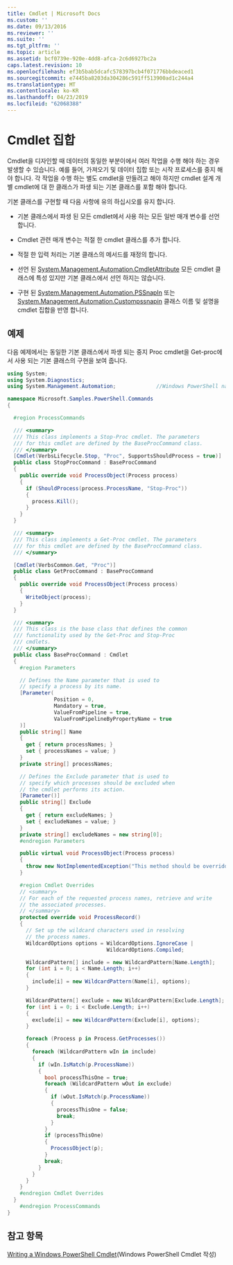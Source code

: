 ```yaml
---
title: Cmdlet | Microsoft Docs
ms.custom: ''
ms.date: 09/13/2016
ms.reviewer: ''
ms.suite: ''
ms.tgt_pltfrm: ''
ms.topic: article
ms.assetid: bcf0739e-920e-4dd8-afca-2c6d6927bc2a
caps.latest.revision: 10
ms.openlocfilehash: ef3b5bab5dcafc578397bcb4f071776bbdeaced1
ms.sourcegitcommit: e7445ba8203da304286c591ff513900ad1c244a4
ms.translationtype: MT
ms.contentlocale: ko-KR
ms.lasthandoff: 04/23/2019
ms.locfileid: "62068388"
---
```

# <a name="cmdlet-sets"></a>Cmdlet 집합

Cmdlet을 디자인할 때 데이터의 동일한 부분이에서 여러 작업을 수행 해야 하는 경우 발생할 수 있습니다. 예를 들어, 가져오기 및 데이터 집합 또는 시작 프로세스를 중지 해야 합니다. 각 작업을 수행 하는 별도 cmdlet을 만들려고 해야 하지만 cmdlet 설계 개별 cmdlet에 대 한 클래스가 파생 되는 기본 클래스를 포함 해야 합니다.

기본 클래스를 구현할 때 다음 사항에 유의 하십시오를 유지 합니다.

- 기본 클래스에서 파생 된 모든 cmdlet에서 사용 하는 모든 일반 매개 변수를 선언 합니다.

- Cmdlet 관련 매개 변수는 적절 한 cmdlet 클래스를 추가 합니다.

- 적절 한 입력 처리는 기본 클래스의 메서드를 재정의 합니다.

- 선언 된 [System.Management.Automation.CmdletAttribute](/dotnet/api/System.Management.Automation.CmdletAttribute) 모든 cmdlet 클래스에 특성 있지만 기본 클래스에서 선언 하지는 않습니다.

- 구현 된 [System.Management.Automation.PSSnapIn](/dotnet/api/System.Management.Automation.PSSnapIn) 또는 [System.Management.Automation.Custompssnapin](/dotnet/api/System.Management.Automation.CustomPSSnapIn) 클래스 이름 및 설명을 cmdlet 집합을 반영 합니다.

## <a name="example"></a>예제

다음 예제에서는 동일한 기본 클래스에서 파생 되는 중지 Proc cmdlet을 Get-proc에서 사용 되는 기본 클래스의 구현을 보여 줍니다.

```csharp
using System;
using System.Diagnostics;
using System.Management.Automation;             //Windows PowerShell namespace.

namespace Microsoft.Samples.PowerShell.Commands
{

  #region ProcessCommands

  /// <summary>
  /// This class implements a Stop-Proc cmdlet. The parameters
  /// for this cmdlet are defined by the BaseProcCommand class.
  /// </summary>
  [Cmdlet(VerbsLifecycle.Stop, "Proc", SupportsShouldProcess = true)]
  public class StopProcCommand : BaseProcCommand
  {
    public override void ProcessObject(Process process)
    {
      if (ShouldProcess(process.ProcessName, "Stop-Proc"))
      {
        process.Kill();
      }
    }
  }

  /// <summary>
  /// This class implements a Get-Proc cmdlet. The parameters
  /// for this cmdlet are defined by the BaseProcCommand class.
  /// </summary>

  [Cmdlet(VerbsCommon.Get, "Proc")]
  public class GetProcCommand : BaseProcCommand
  {
    public override void ProcessObject(Process process)
    {
      WriteObject(process);
    }
  }

  /// <summary>
  /// This class is the base class that defines the common
  /// functionality used by the Get-Proc and Stop-Proc
  /// cmdlets.
  /// </summary>
  public class BaseProcCommand : Cmdlet
  {
    #region Parameters

    // Defines the Name parameter that is used to
    // specify a process by its name.
    [Parameter(
               Position = 0,
               Mandatory = true,
               ValueFromPipeline = true,
               ValueFromPipelineByPropertyName = true
    )]
    public string[] Name
    {
      get { return processNames; }
      set { processNames = value; }
    }
    private string[] processNames;

    // Defines the Exclude parameter that is used to
    // specify which processes should be excluded when
    // the cmdlet performs its action.
    [Parameter()]
    public string[] Exclude
    {
      get { return excludeNames; }
      set { excludeNames = value; }
    }
    private string[] excludeNames = new string[0];
    #endregion Parameters

    public virtual void ProcessObject(Process process)
    {
      throw new NotImplementedException("This method should be overridden.");
    }

    #region Cmdlet Overrides
    // <summary>
    // For each of the requested process names, retrieve and write
    // the associated processes.
    // </summary>
    protected override void ProcessRecord()
    {
      // Set up the wildcard characters used in resolving
      // the process names.
      WildcardOptions options = WildcardOptions.IgnoreCase |
                                WildcardOptions.Compiled;

      WildcardPattern[] include = new WildcardPattern[Name.Length];
      for (int i = 0; i < Name.Length; i++)
      {
        include[i] = new WildcardPattern(Name[i], options);
      }

      WildcardPattern[] exclude = new WildcardPattern[Exclude.Length];
      for (int i = 0; i < Exclude.Length; i++)
      {
        exclude[i] = new WildcardPattern(Exclude[i], options);
      }

      foreach (Process p in Process.GetProcesses())
      {
        foreach (WildcardPattern wIn in include)
        {
          if (wIn.IsMatch(p.ProcessName))
          {
            bool processThisOne = true;
            foreach (WildcardPattern wOut in exclude)
            {
              if (wOut.IsMatch(p.ProcessName))
              {
                processThisOne = false;
                break;
              }
            }
            if (processThisOne)
            {
              ProcessObject(p);
            }
            break;
          }
        }
      }
    }
    #endregion Cmdlet Overrides
  }
    #endregion ProcessCommands
}
```

## <a name="see-also"></a>참고 항목

[Writing a Windows PowerShell Cmdlet](./writing-a-windows-powershell-cmdlet.md)(Windows PowerShell Cmdlet 작성)
